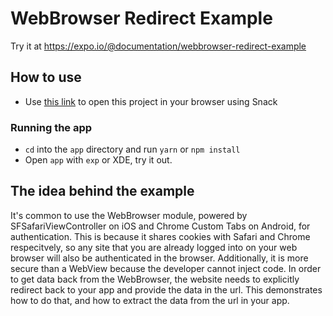 # WebBrowser Redirect Example

Try it at https://expo.io/@documentation/webbrowser-redirect-example

## How to use

- Use [this link](https://snack.expo.io/@documentation/webbrowser-redirect-example) to open this project in your browser using Snack

### Running the app

- `cd` into the `app` directory and run `yarn` or `npm install`
- Open `app` with `exp` or XDE, try it out.

## The idea behind the example

It's common to use the WebBrowser module, powered by
SFSafariViewController on iOS and Chrome Custom Tabs on Android, for
authentication. This is because it shares cookies with Safari and Chrome
respecitvely, so any site that you are already logged into on your web
browser will also be authenticated in the browser. Additionally, it is
more secure than a WebView because the developer cannot inject code. In
order to get data back from the WebBrowser, the website needs to
explicitly redirect back to your app and provide the data in the url.
This demonstrates how to do that, and how to extract the data from the
url in your app.
